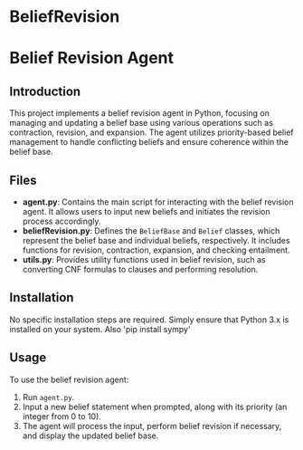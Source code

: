 # BeliefRevision
# Belief Revision Agent

## Introduction

This project implements a belief revision agent in Python, focusing on managing and updating a belief base using various operations such as contraction, revision, and expansion. The agent utilizes priority-based belief management to handle conflicting beliefs and ensure coherence within the belief base.

## Files

- **agent.py**: Contains the main script for interacting with the belief revision agent. It allows users to input new beliefs and initiates the revision process accordingly.
- **beliefRevision.py**: Defines the `BeliefBase` and `Belief` classes, which represent the belief base and individual beliefs, respectively. It includes functions for revision, contraction, expansion, and checking entailment.
- **utils.py**: Provides utility functions used in belief revision, such as converting CNF formulas to clauses and performing resolution.

## Installation

No specific installation steps are required. Simply ensure that Python 3.x is installed on your system.
Also 'pip install sympy' 

## Usage

To use the belief revision agent:

1. Run `agent.py`.
2. Input a new belief statement when prompted, along with its priority (an integer from 0 to 10).
3. The agent will process the input, perform belief revision if necessary, and display the updated belief base.
